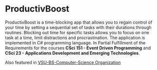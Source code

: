 # ProductivBoost

ProductivBoost is a time-blocking app that allows you to regain control of your time by setting a sequential set of tasks with their durations through routines. Blocking out time for specific tasks allows you to focus on one task at a time, limit distractions and procrastination. The application is implemented in C# programming language. In Partial Fulfillment of the Requirements for the courses **CSci 151 - Event Driven Programming** and **CSci 23 - Applications Development and Emerging Technologies**.

Also featured in [VSU-BS-Computer-Science Organization](https://github.com/VSU-BS-Computer-Science/)
